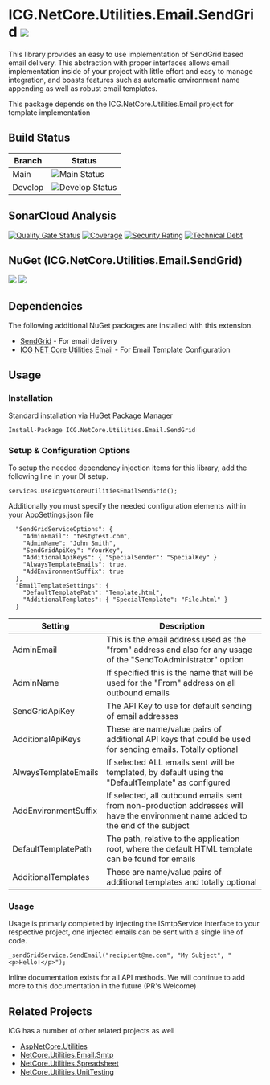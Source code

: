 # ICG.NetCore.Utilities.Email.SendGrid ![](https://img.shields.io/github/license/iowacomputergurus/netcore.utilities.email.SendGrid.svg)
This library provides an easy to use implementation of SendGrid based email delivery.  This abstraction with proper interfaces allows email implementation inside of your project with little effort and easy to manage integration, and boasts features such as automatic environment name appending as well as robust email templates.

This package depends on the ICG.NetCore.Utilities.Email project for template implementation 

## Build Status

| Branch | Status |
| --- | --- |
| Main | ![Main Status](https://iowacomputergurus.visualstudio.com/ICG%20Open%20Source/_apis/build/status/NetCore%20Utilities%20Email%20SendGrid?branchName=main) |
| Develop | ![Develop Status](https://iowacomputergurus.visualstudio.com/ICG%20Open%20Source/_apis/build/status/NetCore%20Utilities%20Email%20SendGrid?branchName=develop)


## SonarCloud Analysis

[![Quality Gate Status](https://sonarcloud.io/api/project_badges/measure?project=IowaComputerGurus_netcore.utilities.email.sendgrid&metric=alert_status)](https://sonarcloud.io/dashboard?id=IowaComputerGurus_netcore.utilities.email.sendgrid)
[![Coverage](https://sonarcloud.io/api/project_badges/measure?project=IowaComputerGurus_netcore.utilities.email.sendgrid&metric=coverage)](https://sonarcloud.io/dashboard?id=IowaComputerGurus_netcore.utilities.email.sendgrid)
[![Security Rating](https://sonarcloud.io/api/project_badges/measure?project=IowaComputerGurus_netcore.utilities.email.sendgrid&metric=security_rating)](https://sonarcloud.io/dashboard?id=IowaComputerGurus_netcore.utilities.email.sendgrid)
[![Technical Debt](https://sonarcloud.io/api/project_badges/measure?project=IowaComputerGurus_netcore.utilities.email.sendgrid&metric=sqale_index)](https://sonarcloud.io/dashboard?id=IowaComputerGurus_netcore.utilities.email.sendgrid)


## NuGet (ICG.NetCore.Utilities.Email.SendGrid)

![](https://img.shields.io/nuget/v/icg.netcore.utilities.email.sendgrid.svg) ![](https://img.shields.io/nuget/dt/icg.netcore.utilities.email.sendgrid.svg)

## Dependencies
The following additional NuGet packages are installed with this extension.

* [SendGrid](https://www.nuget.org/packages/SendGrid/) - For email delivery
* [ICG NET Core Utilities Email](https://github.com/IowaComputerGurus/netcore.utilities.email) - For Email Template Configuration

## Usage

### Installation
Standard installation via HuGet Package Manager
```
Install-Package ICG.NetCore.Utilities.Email.SendGrid
```

### Setup & Configuration Options
To setup the needed dependency injection items for this library, add the following line in your DI setup.
```
services.UseIcgNetCoreUtilitiesEmailSendGrid();
```

Additionally you must specify the needed configuration elements within your AppSettings.json file

```
  "SendGridServiceOptions": {
    "AdminEmail": "test@test.com",
    "AdminName": "John Smith",
    "SendGridApiKey": "YourKey",
    "AdditionalApiKeys": { "SpecialSender": "SpecialKey" }
    "AlwaysTemplateEmails": true,
    "AddEnvironmentSuffix": true
  },
  "EmailTemplateSettings": {
    "DefaultTemplatePath": "Template.html",
    "AdditionalTemplates": { "SpecialTemplate": "File.html" }
  }
```


| Setting | Description |
| --- | --- |
| AdminEmail | This is the email address used as the "from" address and also for any usage of the "SendToAdministrator" option |
| AdminName | If specified this is the name that will be used for the "From" address on all outbound emails |
| SendGridApiKey | The API Key to use for default sending of email addresses |
| AdditionalApiKeys | These are name/value pairs of additional API keys that could be used for sending emails.  Totally optional |
| AlwaysTemplateEmails | If selected ALL emails sent will be templated, by default using the "DefaultTemplate" as configured |
| AddEnvironmentSuffix | If selected, all outbound emails sent from non-production addresses will have the environment name added to the end of the subject |
| DefaultTemplatePath | The path, relative to the application root, where the default HTML template can be found for emails |
| AdditionalTemplates | These are name/value pairs of additional templates and totally optional |


### Usage

Usage is primarly completed by injecting the ISmtpService interface to your respective project, one injected emails can be sent with a single line of code. 

```
_sendGridService.SendEmail("recipient@me.com", "My Subject", "<p>Hello!</p>");
```
Inline documentation exists for all API methods. We will continue to add more to this documentation in the future (PR's Welcome)

## Related Projects

ICG has a number of other related projects as well

* [AspNetCore.Utilities](https://www.github.com/iowacomputergurus/aspnetcore.utilities)
* [NetCore.Utilities.Email.Smtp](https://www.github.com/iowacomputergurus/netcore.utilities.Email.Smtp)
* [NetCore.Utilities.Spreadsheet](https://www.github.com/iowacomputergurus/netcore.utilities.spreadsheet)
* [NetCore.Utilities.UnitTesting](https://www.github.com/iowacomputergurus/netcore.utilities.unittesting)
